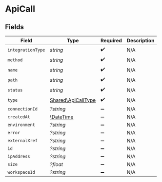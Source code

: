 # ApiCall


## Fields

| Field                                                         | Type                                                          | Required                                                      | Description                                                   |
| ------------------------------------------------------------- | ------------------------------------------------------------- | ------------------------------------------------------------- | ------------------------------------------------------------- |
| `integrationType`                                             | *string*                                                      | :heavy_check_mark:                                            | N/A                                                           |
| `method`                                                      | *string*                                                      | :heavy_check_mark:                                            | N/A                                                           |
| `name`                                                        | *string*                                                      | :heavy_check_mark:                                            | N/A                                                           |
| `path`                                                        | *string*                                                      | :heavy_check_mark:                                            | N/A                                                           |
| `status`                                                      | *string*                                                      | :heavy_check_mark:                                            | N/A                                                           |
| `type`                                                        | [Shared\ApiCallType](../../Models/Shared/ApiCallType.md)      | :heavy_check_mark:                                            | N/A                                                           |
| `connectionId`                                                | *?string*                                                     | :heavy_minus_sign:                                            | N/A                                                           |
| `createdAt`                                                   | [\DateTime](https://www.php.net/manual/en/class.datetime.php) | :heavy_minus_sign:                                            | N/A                                                           |
| `environment`                                                 | *?string*                                                     | :heavy_minus_sign:                                            | N/A                                                           |
| `error`                                                       | *?string*                                                     | :heavy_minus_sign:                                            | N/A                                                           |
| `externalXref`                                                | *?string*                                                     | :heavy_minus_sign:                                            | N/A                                                           |
| `id`                                                          | *?string*                                                     | :heavy_minus_sign:                                            | N/A                                                           |
| `ipAddress`                                                   | *?string*                                                     | :heavy_minus_sign:                                            | N/A                                                           |
| `size`                                                        | *?float*                                                      | :heavy_minus_sign:                                            | N/A                                                           |
| `workspaceId`                                                 | *?string*                                                     | :heavy_minus_sign:                                            | N/A                                                           |